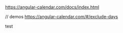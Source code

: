 https://angular-calendar.com/docs/index.html

// demos
https://angular-calendar.com/#/exclude-days

test